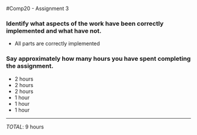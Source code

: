 #Comp20 - Assignment 3

### Identify what aspects of the work have been correctly implemented and what have not.
 * All parts are correctly implemented

### Say approximately how many hours you have spent completing the assignment.
-	2 hours
-	2 hours
-	2 hours
-	1 hour
-	1 hour
- 1 hour

-------------------
*TOTAL*: 9 hours
